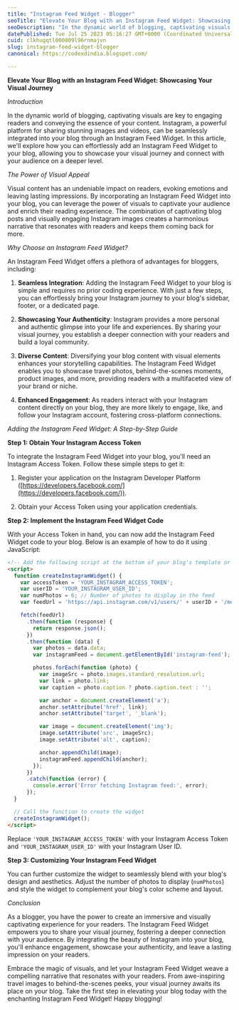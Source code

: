 ```yaml
---
title: "Instagram Feed Widget - Blogger"
seoTitle: "Elevate Your Blog with an Instagram Feed Widget: Showcasing Your Visua"
seoDescription: "In the dynamic world of blogging, captivating visuals are key to engaging readers and conveying the essence of your content. Instagram, a powerful platform"
datePublished: Tue Jul 25 2023 05:16:27 GMT+0000 (Coordinated Universal Time)
cuid: clkhugqtl000809l96rnmajvn
slug: instagram-feed-widget-blogger
canonical: https://codexdindia.blogspot.com/

---
```


**Elevate Your Blog with an Instagram Feed Widget: Showcasing Your Visual Journey**

*Introduction*

In the dynamic world of blogging, captivating visuals are key to engaging readers and conveying the essence of your content. Instagram, a powerful platform for sharing stunning images and videos, can be seamlessly integrated into your blog through an Instagram Feed Widget. In this article, we'll explore how you can effortlessly add an Instagram Feed Widget to your blog, allowing you to showcase your visual journey and connect with your audience on a deeper level.

*The Power of Visual Appeal*

Visual content has an undeniable impact on readers, evoking emotions and leaving lasting impressions. By incorporating an Instagram Feed Widget into your blog, you can leverage the power of visuals to captivate your audience and enrich their reading experience. The combination of captivating blog posts and visually engaging Instagram images creates a harmonious narrative that resonates with readers and keeps them coming back for more.

*Why Choose an Instagram Feed Widget?*

An Instagram Feed Widget offers a plethora of advantages for bloggers, including:

1. **Seamless Integration**: Adding the Instagram Feed Widget to your blog is simple and requires no prior coding experience. With just a few steps, you can effortlessly bring your Instagram journey to your blog's sidebar, footer, or a dedicated page.
    
2. **Showcasing Your Authenticity**: Instagram provides a more personal and authentic glimpse into your life and experiences. By sharing your visual journey, you establish a deeper connection with your readers and build a loyal community.
    
3. **Diverse Content**: Diversifying your blog content with visual elements enhances your storytelling capabilities. The Instagram Feed Widget enables you to showcase travel photos, behind-the-scenes moments, product images, and more, providing readers with a multifaceted view of your brand or niche.
    
4. **Enhanced Engagement**: As readers interact with your Instagram content directly on your blog, they are more likely to engage, like, and follow your Instagram account, fostering cross-platform connections.
    

*Adding the Instagram Feed Widget: A Step-by-Step Guide*

**Step 1: Obtain Your Instagram Access Token**

To integrate the Instagram Feed Widget into your blog, you'll need an Instagram Access Token. Follow these simple steps to get it:

1. Register your application on the Instagram Developer Platform ([https://developers.facebook.com/](https://developers.facebook.com/)).
    
2. Obtain your Access Token using your application credentials.
    

**Step 2: Implement the Instagram Feed Widget Code**

With your Access Token in hand, you can now add the Instagram Feed Widget code to your blog. Below is an example of how to do it using JavaScript:

```html
<!-- Add the following script at the bottom of your blog's template or in the sidebar/footer -->
<script>
  function createInstagramWidget() {
    var accessToken = 'YOUR_INSTAGRAM_ACCESS_TOKEN';
    var userID = 'YOUR_INSTAGRAM_USER_ID';
    var numPhotos = 6; // Number of photos to display in the feed
    var feedUrl = 'https://api.instagram.com/v1/users/' + userID + '/media/recent/?access_token=' + accessToken + '&count=' + numPhotos;

    fetch(feedUrl)
      .then(function (response) {
        return response.json();
      })
      .then(function (data) {
        var photos = data.data;
        var instagramFeed = document.getElementById('instagram-feed');

        photos.forEach(function (photo) {
          var imageSrc = photo.images.standard_resolution.url;
          var link = photo.link;
          var caption = photo.caption ? photo.caption.text : '';

          var anchor = document.createElement('a');
          anchor.setAttribute('href', link);
          anchor.setAttribute('target', '_blank');

          var image = document.createElement('img');
          image.setAttribute('src', imageSrc);
          image.setAttribute('alt', caption);

          anchor.appendChild(image);
          instagramFeed.appendChild(anchor);
        });
      })
      .catch(function (error) {
        console.error('Error fetching Instagram feed:', error);
      });
  }

  // Call the function to create the widget
  createInstagramWidget();
</script>
```

Replace `'YOUR_INSTAGRAM_ACCESS_TOKEN'` with your Instagram Access Token and `'YOUR_INSTAGRAM_USER_ID'` with your Instagram User ID.

**Step 3: Customizing Your Instagram Feed Widget**

You can further customize the widget to seamlessly blend with your blog's design and aesthetics. Adjust the number of photos to display (`numPhotos`) and style the widget to complement your blog's color scheme and layout.

*Conclusion*

As a blogger, you have the power to create an immersive and visually captivating experience for your readers. The Instagram Feed Widget empowers you to share your visual journey, fostering a deeper connection with your audience. By integrating the beauty of Instagram into your blog, you'll enhance engagement, showcase your authenticity, and leave a lasting impression on your readers.

Embrace the magic of visuals, and let your Instagram Feed Widget weave a compelling narrative that resonates with your readers. From awe-inspiring travel images to behind-the-scenes peeks, your visual journey awaits its place on your blog. Take the first step in elevating your blog today with the enchanting Instagram Feed Widget! Happy blogging!